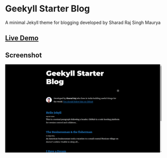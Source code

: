 # Geekyll Starter Blog
A minimal Jekyll theme for blogging developed by Sharad Raj Singh Maurya

## [Live Demo](https://sharadcodes.github.io/geekyll-starter-blog/)

## Screenshot 
![snap](assets/img/snap.png)
